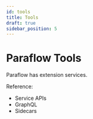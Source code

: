 ```yaml
---
id: tools
title: Tools
draft: true
sidebar_position: 5
---
```


# Paraflow Tools

Paraflow has extension services. 

Reference:
- Service APIs
- GraphQL
- Sidecars